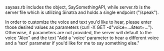 sayaas.rb includes the object, SaySomethingAPI, while server.rb is the server file which is utilizing Sinatra and holds a single endpoint ("/speak").

In order to customize the voice and text you'd like to hear, please enter those desired values as parameters (curl -X GET -d"voice=...&text=...").  Otherwise, if parameters are not provided, the server will default to the voice "Alex" and the text "Add a 'voice' parameter to hear a different voice and a 'text' parameter if you'd like for me to say something else."